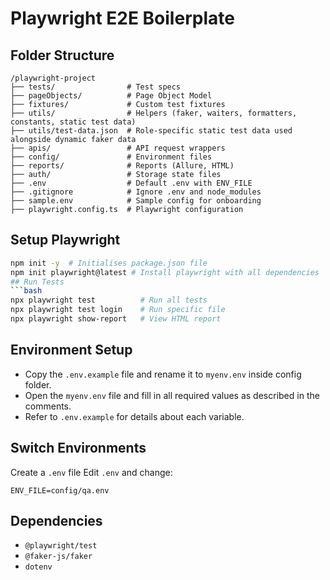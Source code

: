 # Playwright E2E Boilerplate

## Folder Structure

```
/playwright-project
├── tests/                # Test specs
├── pageObjects/          # Page Object Model
├── fixtures/             # Custom test fixtures
├── utils/                # Helpers (faker, waiters, formatters, constants, static test data)
├── utils/test-data.json  # Role-specific static test data used alongside dynamic faker data
├── apis/                 # API request wrappers
├── config/               # Environment files
├── reports/              # Reports (Allure, HTML)
├── auth/                 # Storage state files
├── .env                  # Default .env with ENV_FILE
├── .gitignore            # Ignore .env and node_modules
├── sample.env            # Sample config for onboarding
├── playwright.config.ts  # Playwright configuration
```

## Setup Playwright

````bash
npm init -y  # Initialises package.json file
npm init playwright@latest # Install playwright with all dependencies
## Run Tests
```bash
npx playwright test          # Run all tests
npx playwright test login    # Run specific file
npx playwright show-report   # View HTML report
````

## Environment Setup

- Copy the `.env.example` file and rename it to `myenv.env` inside config folder.
- Open the `myenv.env` file and fill in all required values as described in the comments.
- Refer to `.env.example` for details about each variable.

## Switch Environments
Create a `.env` file
Edit `.env` and change:
```
ENV_FILE=config/qa.env
```

## Dependencies

- `@playwright/test`
- `@faker-js/faker`
- `dotenv`

